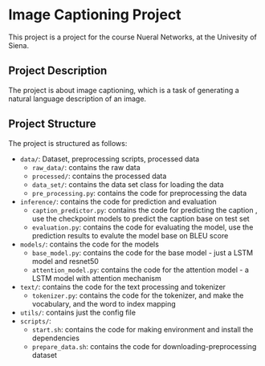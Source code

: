 # Image Captioning Project
This project is a project for the course Nueral Networks, at the Univesity of Siena.

## Project Description
The project is about image captioning, which is a task of generating a natural language description of an image.

## Project Structure
The project is structured as follows:
- `data/`:  Dataset,  preprocessing scripts, processed data
    - `raw_data/`: contains the raw data
    - `processed/`: contains the processed data
    - `data_set/`: contains the data set class for loading the data
    - `pre_processing.py`: contains the code for preprocessing the data
- `inference/`: contains the code for prediction and evaluation
    - `caption_predictor.py`: contains the code for predicting the caption , use the checkpoint models to predict the caption base on test set
    - `evaluation.py`: contains the code for evaluating the model, use the prediction results to evalute the model base on BLEU score
- `models/`: contains the code for the models
    - `base_model.py`: contains the code for the base model - just a LSTM model and resnet50
    - `attention_model.py`: contains the code for the attention model - a LSTM model with attention mechanism
- `text/`: contains the code for the text processing and tokenizer
    - `tokenizer.py`: contains the code for the tokenizer, and make the vocabulary, and the word to index mapping
- `utils/`: contains just the config file
- `scripts/`: 
    - `start.sh`: contains the code for making environment and install the dependencies
    - `prepare_data.sh`: contains the code for downloading-preprocessing dataset
